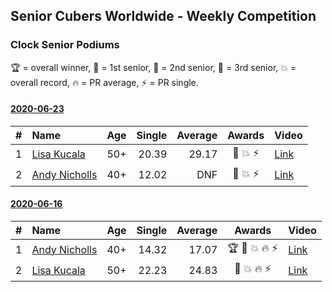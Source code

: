 ## Senior Cubers Worldwide - Weekly Competition
### Clock Senior Podiums
🏆 = overall winner, 🥇 = 1st senior, 🥈 = 2nd senior, 🥉 = 3rd senior, 💥 = overall record, 🔥 = PR average, ⚡ = PR single.

#### [2020-06-23](2020-06-23.md)

| # | Name | Age | Single | Average | Awards | Video |
| :--: | :-- | :--: | --: | --: | :--: | :-- |
| 1 | [<span style="white-space: nowrap">Lisa Kucala</span>](../../persons/lisa_kucala/clock.md) | 50+ | 20.39 | 29.17 | <span style="white-space: nowrap">🥇 💥 ⚡</span> | [Link](https://www.facebook.com/events/1618516681636159/permalink/1624299994391161/) |
| 2 | [<span style="white-space: nowrap">Andy Nicholls</span>](../../persons/andy_nicholls/clock.md) | 40+ | 12.02 | DNF | <span style="white-space: nowrap">🥈 💥 ⚡</span> | [Link](https://www.facebook.com/events/1618516681636159/permalink/1624284247726069/) |

#### [2020-06-16](2020-06-16.md)

| # | Name | Age | Single | Average | Awards | Video |
| :--: | :-- | :--: | --: | --: | :--: | :-- |
| 1 | [<span style="white-space: nowrap">Andy Nicholls</span>](../../persons/andy_nicholls/clock.md) | 40+ | 14.32 | 17.07 | <span style="white-space: nowrap">🏆 🥇 💥 🔥 ⚡</span> | [Link](https://www.facebook.com/events/296087658445428/permalink/298845524836308/) |
| 2 | [<span style="white-space: nowrap">Lisa Kucala</span>](../../persons/lisa_kucala/clock.md) | 50+ | 22.23 | 24.83 | <span style="white-space: nowrap">🥈 💥 🔥 ⚡</span> | [Link](https://www.facebook.com/events/296087658445428/permalink/300271461360381/) |


<!-- Global site tag (gtag.js) - Google Analytics -->
<script async src="https://www.googletagmanager.com/gtag/js?id=UA-86348435-3"></script>
<script>window.dataLayer = window.dataLayer || []; function gtag() {dataLayer.push(arguments);} gtag('js', new Date()); gtag('config', 'UA-86348435-3');</script>
